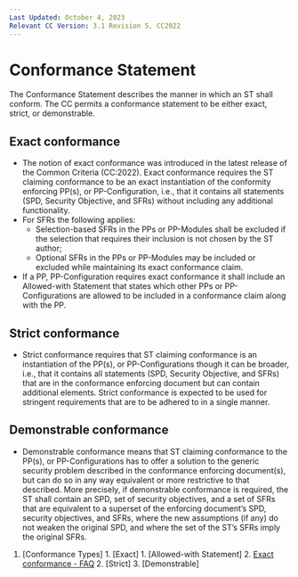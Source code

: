 ```yaml
---
Last Updated: October 4, 2023
Relevant CC Version: 3.1 Revision 5, CC2022
---
```


# Conformance Statement

The Conformance Statement describes the manner in which an ST shall conform. The CC permits a conformance statement to be either exact, strict, or demonstrable.

## Exact conformance
  - The notion of exact conformance was introduced in the latest release of the Common Criteria (CC:2022). Exact conformance requires the ST claiming conformance to be an exact instantiation of the conformity enforcing PP(s), or PP-Configuration, i.e., that it contains all statements (SPD, Security Objective, and SFRs) without including any additional functionality.
  - For SFRs the following applies:
    - Selection-based SFRs in the PPs or PP-Modules shall be excluded if the selection that requires their inclusion is not chosen by the ST author;
    - Optional SFRs in the PPs or PP-Modules may be included or excluded while maintaining its exact conformance claim.
  - If a PP, PP-Configuration requires exact conformance it shall include an Allowed-with Statement that states which other PPs or PP-Configurations are allowed to be included in a conformance claim along with the PP.
## Strict conformance
  - Strict conformance requires that ST claiming conformance is an instantiation of the PP(s), or PP-Configurations though it can be broader, i.e., that it contains all statements (SPD, Security Objective, and SFRs) that are in the conformance enforcing document but can contain additional elements. Strict conformance is expected to be used for stringent requirements that are to be adhered to in a single manner.
## Demonstrable conformance
  - Demonstrable conformance means that ST claiming conformance to the PP(s), or PP-Configurations has to offer a solution to the generic security problem described in the conformance enforcing document(s), but can do so in any way equivalent or more restrictive to that described. More precisely, if demonstrable conformance is required, the ST shall contain an SPD, set of security objectives, and a set of SFRs that are equivalent to a superset of the enforcing document’s SPD, security objectives, and SFRs, where the new assumptions (if any) do not weaken the original SPD, and where the set of the ST’s SFRs imply the original SFRs.


1.  [Conformance Types]
        1.  [Exact]
            1.  [Allowed-with Statement]
            2.  [Exact conformance - FAQ](./Exactconformance-FAQ.md)
        2.  [Strict]
        3.  [Demonstrable]
